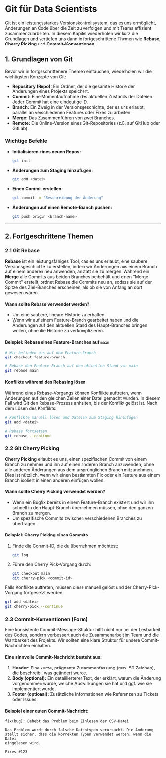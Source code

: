 # Git für Data Scientists

Git ist ein leistungsstarkes Versionskontrollsystem, das es uns ermöglicht, Änderungen an Code über die Zeit zu verfolgen und mit Teams effizient zusammenzuarbeiten. In diesem Kapitel wiederholen wir kurz die Grundlagen und vertiefen uns dann in fortgeschrittene Themen wie **Rebase**, **Cherry Picking** und **Commit-Konventionen**.

## 1. Grundlagen von Git

Bevor wir in fortgeschrittenere Themen eintauchen, wiederholen wir die wichtigsten Konzepte von Git:

- **Repository (Repo):** Ein Ordner, der die gesamte Historie der Änderungen eines Projekts speichert.
- **Commit:** Eine Momentaufnahme des aktuellen Zustands der Dateien. Jeder Commit hat eine eindeutige ID.
- **Branch:** Ein Zweig in der Versionsgeschichte, der es uns erlaubt, parallel an verschiedenen Features oder Fixes zu arbeiten.
- **Merge:** Das Zusammenführen von zwei Branches.
- **Remote:** Die Online-Version eines Git-Repositories (z.B. auf GitHub oder GitLab).

### Wichtige Befehle

- **Initialisieren eines neuen Repos:**
    ```bash
    git init
    ```

- **Änderungen zum Staging hinzufügen:**
    ```bash
    git add <datei>
    ```

- **Einen Commit erstellen:**
    ```bash
    git commit -m "Beschreibung der Änderung"
    ```

- **Änderungen auf einen Remote-Branch pushen:**
    ```bash
    git push origin <branch-name>
    ```

---

## 2. Fortgeschrittene Themen

### 2.1 Git Rebase

**Rebase** ist ein leistungsfähiges Tool, das es uns erlaubt, eine saubere Versionsgeschichte zu erstellen, indem wir Änderungen aus einem Branch auf einem anderen neu anwenden, anstatt sie zu mergen. Während ein **Merge** alle Commits aus beiden Branches beibehält und einen "Merge-Commit" erstellt, ordnet Rebase die Commits neu an, sodass sie auf der Spitze des Ziel-Branches erscheinen, als ob sie von Anfang an dort gewesen wären.

#### Wann sollte Rebase verwendet werden?

- Um eine saubere, lineare Historie zu erhalten.
- Wenn wir auf einem Feature-Branch gearbeitet haben und die Änderungen auf den aktuellen Stand des Haupt-Branches bringen wollen, ohne die Historie zu verkomplizieren.

#### Beispiel: Rebase eines Feature-Branches auf `main`

```bash
# Wir befinden uns auf dem Feature-Branch
git checkout feature-branch

# Rebase den Feature-Branch auf den aktuellen Stand von main
git rebase main
```

#### Konflikte während des Rebasing lösen

Während eines Rebase-Vorgangs können Konflikte auftreten, wenn Änderungen auf den gleichen Zeilen einer Datei gemacht wurden. In diesem Fall wird Git den Rebase-Prozess anhalten, bis der Konflikt gelöst ist. Nach dem Lösen des Konflikts:

```bash
# Konflikte manuell lösen und Dateien zum Staging hinzufügen
git add <datei>

# Rebase fortsetzen
git rebase --continue
```

### 2.2 Git Cherry Picking

**Cherry Picking** erlaubt es uns, einen spezifischen Commit von einem Branch zu nehmen und ihn auf einen anderen Branch anzuwenden, ohne alle anderen Änderungen aus dem ursprünglichen Branch mitzunehmen. Dies ist nützlich, wenn wir einen bestimmten Fix oder ein Feature aus einem Branch isoliert in einen anderen einfügen wollen.

#### Wann sollte Cherry Picking verwendet werden?

- Wenn ein Bugfix bereits in einem Feature-Branch existiert und wir ihn schnell in den Haupt-Branch übernehmen müssen, ohne den ganzen Branch zu mergen.
- Um spezifische Commits zwischen verschiedenen Branches zu übertragen.

#### Beispiel: Cherry Picking eines Commits

1. Finde die Commit-ID, die du übernehmen möchtest:
    ```bash
    git log
    ```

2. Führe den Cherry Pick-Vorgang durch:
    ```bash
    git checkout main
    git cherry-pick <commit-id>
    ```

Falls Konflikte auftreten, müssen diese manuell gelöst und der Cherry-Pick-Vorgang fortgesetzt werden:

```bash
git add <datei>
git cherry-pick --continue
```

### 2.3 Commit-Konventionen (Form)

Eine konsistente Commit-Message-Struktur hilft nicht nur bei der Lesbarkeit des Codes, sondern verbessert auch die Zusammenarbeit im Team und die Wartbarkeit des Projekts. Wir sollten eine klare Struktur für unsere Commit-Nachrichten einhalten.

#### Eine sinnvolle Commit-Nachricht besteht aus:
1. **Header:** Eine kurze, prägnante Zusammenfassung (max. 50 Zeichen), die beschreibt, was geändert wurde.
2. **Body (optional):** Ein detaillierterer Text, der erklärt, warum die Änderung vorgenommen wurde, welche Auswirkungen sie hat und ggf. wie sie implementiert wurde.
3. **Footer (optional):** Zusätzliche Informationen wie Referenzen zu Tickets oder Issues.

#### Beispiel einer guten Commit-Nachricht:

```plaintext
fix(bug): Behebt das Problem beim Einlesen der CSV-Datei

Das Problem wurde durch falsche Datentypen verursacht. Die Änderung
stellt sicher, dass die korrekten Typen verwendet werden, wenn die Datei
eingelesen wird.

Fixes #123
```